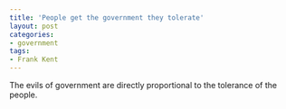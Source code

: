 ```yaml
---
title: 'People get the government they tolerate'
layout: post
categories:
- government
tags:
- Frank Kent
---
```


The evils of government are directly proportional to the tolerance of the people.